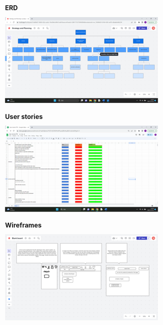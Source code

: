 ## ERD
![ERD](/media/erd_prc.png)

## User stories
![User stories](/media/user_stories_prc.png)
## Wireframes
![User stories](/media/wireframe_prc.png)